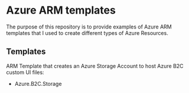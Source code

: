 # Azure ARM templates

The purpose of this repository is to provide examples of Azure ARM templates that I used to create different types of Azure Resources.

## Templates

ARM Template that creates an Azure Storage Account to host Azure B2C custom UI files:
- Azure.B2C.Storage
